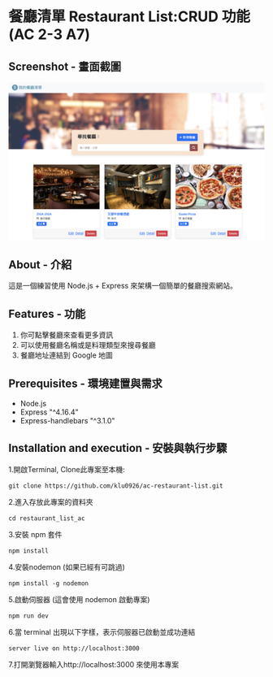 # 餐廳清單 Restaurant List:CRUD 功能  (AC 2-3 A7)


## Screenshot - 畫面截圖
![screenshot](public/images/screenshot.png)


## About - 介紹
這是一個練習使用 Node.js + Express 來架構一個簡單的餐廳搜索網站。

## Features - 功能

1. 你可點擊餐廳來查看更多資訊
2. 可以使用餐廳名稱或是料理類型來搜尋餐廳
3. 餐廳地址連結到 Google 地圖

## Prerequisites - 環境建置與需求

* Node.js
* Express "^4.16.4"
* Express-handlebars "^3.1.0"

## Installation and execution - 安裝與執行步驟

1.開啟Terminal, Clone此專案至本機:
```
git clone https://github.com/klu0926/ac-restaurant-list.git
```

2.進入存放此專案的資料夾
```
cd restaurant_list_ac
```

3.安裝 npm 套件
```
npm install
```

4.安裝nodemon (如果已經有可跳過)
```
npm install -g nodemon
```

5.啟動伺服器 (這會使用 nodemon 啟動專案)
```
npm run dev 
```

6.當 terminal 出現以下字樣，表示伺服器已啟動並成功連結
```
server live on http://localhost:3000
```

7.打開瀏覽器輸入http://localhost:3000 來使用本專案